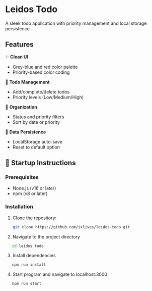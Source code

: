 # Leidos Todo

A sleek todo application with priority management and local storage persistence.

## Features

✨ **Clean UI**

- Grey-blue and red color palette
- Priority-based color coding

📝 **Todo Management**

- Add/complete/delete todos
- Priority levels (Low/Medium/High)

🔄 **Organization**

- Status and priority filters
- Sort by date or priority

💾 **Data Persistence**

- LocalStorage auto-save
- Reset to default option

## 🚀 Startup Instructions

### Prerequisites

- Node.js (v16 or later)
- npm (v8 or later)

### Installation

1. Clone the repository:
   ```bash
   git clone https://github.com/ixlives/leidos-todo.git
   ```
2. Navigate to the project directory

```bash
   cd leidos todo
```

3. Install dependencies

```bash
   npm run install
```

4. Start program and navigate to localhost:3000

```bash
   npm run start
```
